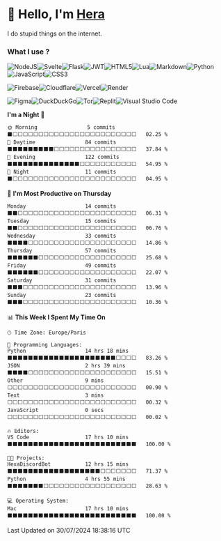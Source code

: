 <h1>👋 Hello, I'm <a href="https://herasium.dev">Hera</a> </h1>

I do stupid things on the internet.

<h3>What I use ?</h3>


![NodeJS](https://img.shields.io/badge/node.js-6DA55F?style=for-the-badge&logo=node.js&logoColor=white)![Svelte](https://img.shields.io/badge/svelte-%23f1413d.svg?style=for-the-badge&logo=svelte&logoColor=white)![Flask](https://img.shields.io/badge/flask-%23000.svg?style=for-the-badge&logo=flask&logoColor=white)![JWT](https://img.shields.io/badge/JWT-black?style=for-the-badge&logo=JSON%20web%20tokens)![HTML5](https://img.shields.io/badge/html5-%23E34F26.svg?style=for-the-badge&logo=html5&logoColor=white)![Lua](https://img.shields.io/badge/lua-%232C2D72.svg?style=for-the-badge&logo=lua&logoColor=white)![Markdown](https://img.shields.io/badge/markdown-%23000000.svg?style=for-the-badge&logo=markdown&logoColor=white)![Python](https://img.shields.io/badge/python-3670A0?style=for-the-badge&logo=python&logoColor=white)![JavaScript](https://img.shields.io/badge/javascript-%23323330.svg?style=for-the-badge&logo=javascript&logoColor=%23F7DF1E)![CSS3](https://img.shields.io/badge/css3-%231572B6.svg?style=for-the-badge&logo=css3&logoColor=white)

![Firebase](https://img.shields.io/badge/firebase-a08021?style=for-the-badge&logo=firebase&logoColor=ffcd34)![Cloudflare](https://img.shields.io/badge/Cloudflare-F38020?style=for-the-badge&logo=Cloudflare&logoColor=white)![Vercel](https://img.shields.io/badge/vercel-%23000000.svg?style=for-the-badge&logo=vercel&logoColor=white)![Render](https://img.shields.io/badge/Render-%46E3B7.svg?style=for-the-badge&logo=render&logoColor=white)

![Figma](https://img.shields.io/badge/figma-%23F24E1E.svg?style=for-the-badge&logo=figma&logoColor=white)![DuckDuckGo](https://img.shields.io/badge/duckduckgo-de5833?style=for-the-badge&logo=duckduckgo&logoColor=white)![Tor](https://img.shields.io/badge/Tor-7D4698?style=for-the-badge&logo=Tor-Browser&logoColor=white)![Replit](https://img.shields.io/badge/Replit-DD1200?style=for-the-badge&logo=Replit&logoColor=white)![Visual Studio Code](https://img.shields.io/badge/Visual%20Studio%20Code-0078d7.svg?style=for-the-badge&logo=visual-studio-code&logoColor=white)

<!--START_SECTION:waka-->
**I'm a Night 🦉** 

```text
🌞 Morning                5 commits           ⬛⬜⬜⬜⬜⬜⬜⬜⬜⬜⬜⬜⬜⬜⬜⬜⬜⬜⬜⬜⬜⬜⬜⬜⬜   02.25 % 
🌆 Daytime                84 commits          ⬛⬛⬛⬛⬛⬛⬛⬛⬛⬜⬜⬜⬜⬜⬜⬜⬜⬜⬜⬜⬜⬜⬜⬜⬜   37.84 % 
🌃 Evening                122 commits         ⬛⬛⬛⬛⬛⬛⬛⬛⬛⬛⬛⬛⬛⬛⬜⬜⬜⬜⬜⬜⬜⬜⬜⬜⬜   54.95 % 
🌙 Night                  11 commits          ⬛⬜⬜⬜⬜⬜⬜⬜⬜⬜⬜⬜⬜⬜⬜⬜⬜⬜⬜⬜⬜⬜⬜⬜⬜   04.95 % 
```
📅 **I'm Most Productive on Thursday** 

```text
Monday                   14 commits          ⬛⬛⬜⬜⬜⬜⬜⬜⬜⬜⬜⬜⬜⬜⬜⬜⬜⬜⬜⬜⬜⬜⬜⬜⬜   06.31 % 
Tuesday                  15 commits          ⬛⬛⬜⬜⬜⬜⬜⬜⬜⬜⬜⬜⬜⬜⬜⬜⬜⬜⬜⬜⬜⬜⬜⬜⬜   06.76 % 
Wednesday                33 commits          ⬛⬛⬛⬛⬜⬜⬜⬜⬜⬜⬜⬜⬜⬜⬜⬜⬜⬜⬜⬜⬜⬜⬜⬜⬜   14.86 % 
Thursday                 57 commits          ⬛⬛⬛⬛⬛⬛⬜⬜⬜⬜⬜⬜⬜⬜⬜⬜⬜⬜⬜⬜⬜⬜⬜⬜⬜   25.68 % 
Friday                   49 commits          ⬛⬛⬛⬛⬛⬛⬜⬜⬜⬜⬜⬜⬜⬜⬜⬜⬜⬜⬜⬜⬜⬜⬜⬜⬜   22.07 % 
Saturday                 31 commits          ⬛⬛⬛⬜⬜⬜⬜⬜⬜⬜⬜⬜⬜⬜⬜⬜⬜⬜⬜⬜⬜⬜⬜⬜⬜   13.96 % 
Sunday                   23 commits          ⬛⬛⬛⬜⬜⬜⬜⬜⬜⬜⬜⬜⬜⬜⬜⬜⬜⬜⬜⬜⬜⬜⬜⬜⬜   10.36 % 
```


📊 **This Week I Spent My Time On** 

```text
🕑︎ Time Zone: Europe/Paris

💬 Programming Languages: 
Python                   14 hrs 18 mins      ⬛⬛⬛⬛⬛⬛⬛⬛⬛⬛⬛⬛⬛⬛⬛⬛⬛⬛⬛⬛⬛⬜⬜⬜⬜   83.26 % 
JSON                     2 hrs 39 mins       ⬛⬛⬛⬛⬜⬜⬜⬜⬜⬜⬜⬜⬜⬜⬜⬜⬜⬜⬜⬜⬜⬜⬜⬜⬜   15.51 % 
Other                    9 mins              ⬜⬜⬜⬜⬜⬜⬜⬜⬜⬜⬜⬜⬜⬜⬜⬜⬜⬜⬜⬜⬜⬜⬜⬜⬜   00.90 % 
Text                     3 mins              ⬜⬜⬜⬜⬜⬜⬜⬜⬜⬜⬜⬜⬜⬜⬜⬜⬜⬜⬜⬜⬜⬜⬜⬜⬜   00.32 % 
JavaScript               0 secs              ⬜⬜⬜⬜⬜⬜⬜⬜⬜⬜⬜⬜⬜⬜⬜⬜⬜⬜⬜⬜⬜⬜⬜⬜⬜   00.02 % 

🔥 Editors: 
VS Code                  17 hrs 10 mins      ⬛⬛⬛⬛⬛⬛⬛⬛⬛⬛⬛⬛⬛⬛⬛⬛⬛⬛⬛⬛⬛⬛⬛⬛⬛   100.00 % 

🐱‍💻 Projects: 
HexaDiscordBot           12 hrs 15 mins      ⬛⬛⬛⬛⬛⬛⬛⬛⬛⬛⬛⬛⬛⬛⬛⬛⬛⬛⬜⬜⬜⬜⬜⬜⬜   71.37 % 
Python                   4 hrs 55 mins       ⬛⬛⬛⬛⬛⬛⬛⬜⬜⬜⬜⬜⬜⬜⬜⬜⬜⬜⬜⬜⬜⬜⬜⬜⬜   28.63 % 

💻 Operating System: 
Mac                      17 hrs 10 mins      ⬛⬛⬛⬛⬛⬛⬛⬛⬛⬛⬛⬛⬛⬛⬛⬛⬛⬛⬛⬛⬛⬛⬛⬛⬛   100.00 % 
```


 Last Updated on 30/07/2024 18:38:16 UTC
<!--END_SECTION:waka-->
